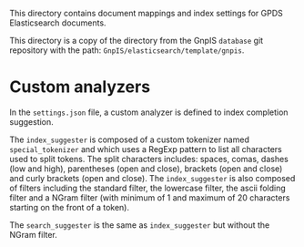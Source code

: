 This directory contains document mappings and index settings for GPDS Elasticsearch documents.

This directory is a copy of the directory from the GnpIS `database` git repository with the path: `GnpIS/elasticsearch/template/gnpis`.


# Custom analyzers

In the `settings.json` file, a custom analyzer is defined to index completion suggestion.

The `index_suggester` is composed of a custom tokenizer named `special_tokenizer` and which uses a RegExp pattern to list all characters used to split tokens. The split characters includes: spaces, comas, dashes (low and high), parentheses (open and close), brackets (open and close) and curly brackets (open and close). The `index_suggester` is also composed of filters including the standard filter, the lowercase filter, the ascii folding filter and a NGram filter (with minimum of 1 and maximum of 20 characters starting on the front of a token).

The `search_suggester` is the same as `index_suggester` but without the NGram filter.